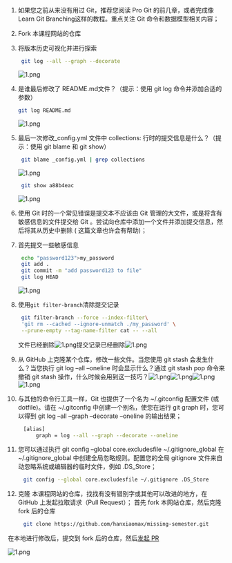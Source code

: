 1.  如果您之前从来没有用过 Git，推荐您阅读 Pro Git 的前几章，或者完成像 Learn Git Branching这样的教程。重点关注 Git 命令和数据模型相关内容；
    
2.  Fork 本课程网站的仓库
    
3.  将版本历史可视化并进行探索
    
    ```bash
     git log --all --graph --decorate
    ```
    
    ![1.png](https://missing-semester-cn.github.io/missing-notes-and-solutions/2020/solutions/images/6/1.png)
    
4.  是谁最后修改了 README.md文件？（提示：使用 git log 命令并添加合适的参数）
    
    ```bash
    git log README.md
    ```
    
    ![1.png](https://missing-semester-cn.github.io/missing-notes-and-solutions/2020/solutions/images/6/2.png)
    
5.  最后一次修改_config.yml 文件中 collections: 行时的提交信息是什么？（提示：使用 git blame 和 git show）
    
    ```bash
     git blame _config.yml | grep collections
    ```
    
    ![1.png](https://missing-semester-cn.github.io/missing-notes-and-solutions/2020/solutions/images/6/3.png)
    
    ```bash
     git show a88b4eac
    ```
    
    ![1.png](https://missing-semester-cn.github.io/missing-notes-and-solutions/2020/solutions/images/6/4.png)
    
6.  使用 Git 时的一个常见错误是提交本不应该由 Git 管理的大文件，或是将含有敏感信息的文件提交给 Git 。尝试向仓库中添加一个文件并添加提交信息，然后将其从历史中删除 ( 这篇文章也许会有帮助)；
7.  首先提交一些敏感信息
    
    ```bash
     echo "password123">my_password
     git add .
     git commit -m "add password123 to file"
     git log HEAD
    ```
    
    ![1.png](https://missing-semester-cn.github.io/missing-notes-and-solutions/2020/solutions/images/6/5.png)
    
8.  使用`git filter-branch`清除提交记录
    
    ```bash
     git filter-branch --force --index-filter\
     'git rm --cached --ignore-unmatch ./my_password' \
     --prune-empty --tag-name-filter cat -- --all
    ```
    
    文件已经删除![1.png](https://missing-semester-cn.github.io/missing-notes-and-solutions/2020/solutions/images/6/6.png)提交记录已经删除![1.png](https://missing-semester-cn.github.io/missing-notes-and-solutions/2020/solutions/images/6/7.png)
    
9.  从 GitHub 上克隆某个仓库，修改一些文件。当您使用 git stash 会发生什么？当您执行 git log –all –oneline 时会显示什么？通过 git stash pop 命令来撤销 git stash 操作，什么时候会用到这一技巧？![1.png](https://missing-semester-cn.github.io/missing-notes-and-solutions/2020/solutions/images/6/8.png)![1.png](https://missing-semester-cn.github.io/missing-notes-and-solutions/2020/solutions/images/6/9.png)![1.png](https://missing-semester-cn.github.io/missing-notes-and-solutions/2020/solutions/images/6/10.png)![1.png](https://missing-semester-cn.github.io/missing-notes-and-solutions/2020/solutions/images/6/11.png)

10. 与其他的命令行工具一样，Git 也提供了一个名为 ~/.gitconfig 配置文件 (或 dotfile)。请在 ~/.gitconfig 中创建一个别名，使您在运行 git graph 时，您可以得到 git log –all –graph –decorate –oneline 的输出结果；

```bash
     [alias]
         graph = log --all --graph --decorate --oneline
```
    
11. 您可以通过执行 git config –global core.excludesfile ~/.gitignore_global 在 ~/.gitignore_global 中创建全局忽略规则。配置您的全局 gitignore 文件来自动忽略系统或编辑器的临时文件，例如 .DS_Store；
    
```bash
     git config --global core.excludesfile ~/.gitignore .DS_Store
```
    
12. 克隆 本课程网站的仓库，找找有没有错别字或其他可以改进的地方，在 GitHub 上发起拉取请求（Pull Request）； 首先 fork 本网站仓库，然后克隆 fork 后的仓库
    
```bash
     git clone https://github.com/hanxiaomax/missing-semester.git
```
    

在本地进行修改后，提交到 fork 后的仓库，然后[发起 PR](https://github.com/missing-semester/missing-semester/pulls)
    
![1.png](https://missing-semester-cn.github.io/missing-notes-and-solutions/2020/solutions/images/6/12.png)